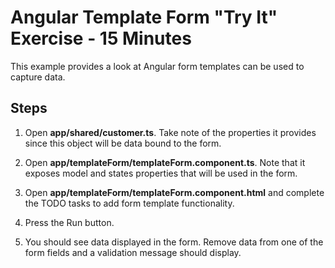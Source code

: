 # Angular Template Form "Try It" Exercise - 15 Minutes

This example provides a look at Angular form templates can be used to capture data.

## Steps

1. Open **app/shared/customer.ts**. Take note of the properties it provides since this object will be data bound to the form.

2. Open **app/templateForm/templateForm.component.ts**. Note that it exposes model and states properties that will be used in the form.

3. Open **app/templateForm/templateForm.component.html** and complete the TODO tasks to add form template functionality.

4. Press the Run button.

5. You should see data displayed in the form. Remove data from one of the form fields and a validation message should display.
